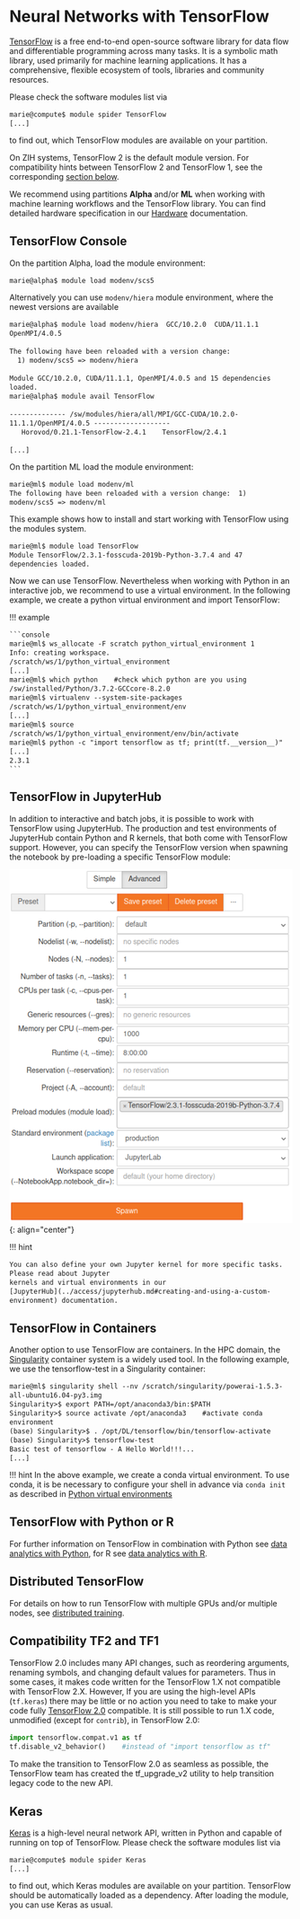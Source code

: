 # Neural Networks with TensorFlow

[TensorFlow](https://www.tensorflow.org) is a free end-to-end open-source software library for data
flow and differentiable programming across many tasks. It is a symbolic math library, used primarily
for machine learning applications. It has a comprehensive, flexible ecosystem of tools, libraries
and community resources.

Please check the software modules list via

```console
marie@compute$ module spider TensorFlow
[...]
```

to find out, which TensorFlow modules are available on your partition.

On ZIH systems, TensorFlow 2 is the default module version. For compatibility hints between
TensorFlow 2 and TensorFlow 1, see the corresponding [section below](#compatibility-tf2-and-tf1).

We recommend using partitions **Alpha** and/or **ML** when working with machine learning workflows
and the TensorFlow library. You can find detailed hardware specification in our
[Hardware](../jobs_and_resources/hardware_overview.md) documentation.

## TensorFlow Console

On the partition Alpha, load the module environment:

```console
marie@alpha$ module load modenv/scs5
```

Alternatively you can use `modenv/hiera` module environment, where the newest versions are
available

```console
marie@alpha$ module load modenv/hiera  GCC/10.2.0  CUDA/11.1.1  OpenMPI/4.0.5

The following have been reloaded with a version change:
  1) modenv/scs5 => modenv/hiera

Module GCC/10.2.0, CUDA/11.1.1, OpenMPI/4.0.5 and 15 dependencies loaded.
marie@alpha$ module avail TensorFlow

-------------- /sw/modules/hiera/all/MPI/GCC-CUDA/10.2.0-11.1.1/OpenMPI/4.0.5 -------------------
   Horovod/0.21.1-TensorFlow-2.4.1    TensorFlow/2.4.1

[...]
```

On the partition ML load the module environment:

```console
marie@ml$ module load modenv/ml
The following have been reloaded with a version change:  1) modenv/scs5 => modenv/ml
```

This example shows how to install and start working with TensorFlow using the modules system.

```console
marie@ml$ module load TensorFlow
Module TensorFlow/2.3.1-fosscuda-2019b-Python-3.7.4 and 47 dependencies loaded.
```

Now we can use TensorFlow. Nevertheless when working with Python in an interactive job, we recommend
to use a virtual environment. In the following example, we create a python virtual environment and
import TensorFlow:

!!! example

    ```console
    marie@ml$ ws_allocate -F scratch python_virtual_environment 1
    Info: creating workspace.
    /scratch/ws/1/python_virtual_environment
    [...]
    marie@ml$ which python    #check which python are you using
    /sw/installed/Python/3.7.2-GCCcore-8.2.0
    marie@ml$ virtualenv --system-site-packages /scratch/ws/1/python_virtual_environment/env
    [...]
    marie@ml$ source /scratch/ws/1/python_virtual_environment/env/bin/activate
    marie@ml$ python -c "import tensorflow as tf; print(tf.__version__)"
    [...]
    2.3.1
    ```

## TensorFlow in JupyterHub

In addition to interactive and batch jobs, it is possible to work with TensorFlow using
JupyterHub. The production and test environments of JupyterHub contain Python and R kernels, that
both come with TensorFlow support. However, you can specify the TensorFlow version when spawning
the notebook by pre-loading a specific TensorFlow module:

![TensorFlow module in JupyterHub](misc/tensorflow_jupyter_module.png)
{: align="center"}

!!! hint

    You can also define your own Jupyter kernel for more specific tasks. Please read about Jupyter
    kernels and virtual environments in our
    [JupyterHub](../access/jupyterhub.md#creating-and-using-a-custom-environment) documentation.

## TensorFlow in Containers

Another option to use TensorFlow are containers. In the HPC domain, the
[Singularity](https://singularity.hpcng.org/) container system is a widely used tool. In the
following example, we use the tensorflow-test in a Singularity container:

```console
marie@ml$ singularity shell --nv /scratch/singularity/powerai-1.5.3-all-ubuntu16.04-py3.img
Singularity>$ export PATH=/opt/anaconda3/bin:$PATH
Singularity>$ source activate /opt/anaconda3    #activate conda environment
(base) Singularity>$ . /opt/DL/tensorflow/bin/tensorflow-activate
(base) Singularity>$ tensorflow-test
Basic test of tensorflow - A Hello World!!!...
[...]
```

!!! hint
    In the above example, we create a conda virtual environment. To use conda, it is be necessary to
    configure your shell in advance via `conda init` as described in [Python virtual environments](python_virtual_environments.md#conda-virtual-environment)

## TensorFlow with Python or R

For further information on TensorFlow in combination with Python see
[data analytics with Python](data_analytics_with_python.md), for R see
[data analytics with R](data_analytics_with_r.md).

## Distributed TensorFlow

For details on how to run TensorFlow with multiple GPUs and/or multiple nodes, see
[distributed training](distributed_training.md).

## Compatibility TF2 and TF1

TensorFlow 2.0 includes many API changes, such as reordering arguments, renaming symbols, and
changing default values for parameters. Thus in some cases, it makes code written for the TensorFlow
1.X not compatible with TensorFlow 2.X. However, If you are using the high-level APIs (`tf.keras`)
there may be little or no action you need to take to make your code fully
[TensorFlow 2.0](https://www.tensorflow.org/guide/migrate) compatible. It is still possible to
run 1.X code, unmodified (except for `contrib`), in TensorFlow 2.0:

```python
import tensorflow.compat.v1 as tf
tf.disable_v2_behavior()    #instead of "import tensorflow as tf"
```

To make the transition to TensorFlow 2.0 as seamless as possible, the TensorFlow team has created
the tf_upgrade_v2 utility to help transition legacy code to the new API.

## Keras

[Keras](https://keras.io) is a high-level neural network API, written in Python and capable
of running on top of TensorFlow. Please check the software modules list via

```console
marie@compute$ module spider Keras
[...]
```

to find out, which Keras modules are available on your partition. TensorFlow should be automatically
loaded as a dependency. After loading the module, you can use Keras as usual.
